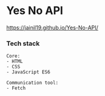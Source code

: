 # Yes No API 
 https://jainil19.github.io/Yes-No-API/

### Tech stack
```
Core:
- HTML
- CSS
- JavaScript ES6

Communication tool:
- Fetch
```




